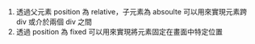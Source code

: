 1. 透過父元素 position 為 relative，子元素為 absoulte 可以用來實現元素跨 div 或介於兩個 div 之間
2. 透過 position 為 fixed 可以用來實現將元素固定在畫面中特定位置
